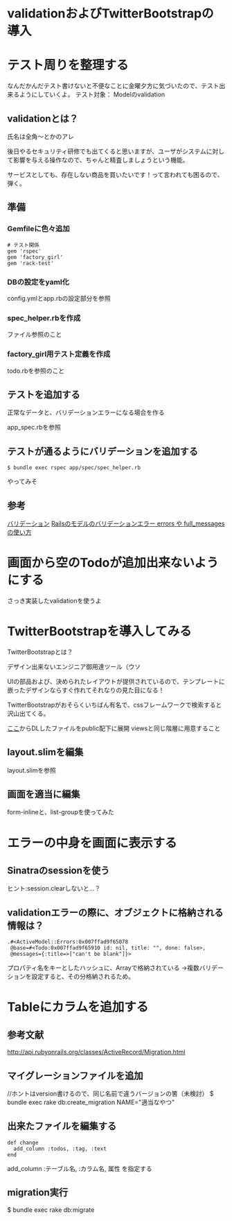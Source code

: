 # validationおよびTwitterBootstrapの導入

# テスト周りを整理する
なんだかんだテスト書けないと不便なことに金曜夕方に気づいたので、テスト出来るようにしていくよ。
テスト対象： Modelのvalidation

## validationとは？
氏名は全角〜とかのアレ

後日やるセキュリティ研修でも出てくると思いますが、ユーザがシステムに対して影響を与える操作なので、ちゃんと精査しましょうという機能。

サービスとしても、存在しない商品を買いたいです！って言われても困るので、弾く。

## 準備
### Gemfileに色々追加

```
# テスト関係
gem 'rspec'
gem 'factory_girl'
gem 'rack-test'
```

### DBの設定をyaml化
config.ymlとapp.rbの設定部分を参照

### spec_helper.rbを作成
ファイル参照のこと

### factory_girl用テスト定義を作成
todo.rbを参照のこと

## テストを追加する
正常なデータと、バリデーションエラーになる場合を作る

app_spec.rbを参照

## テストが通るようにバリデーションを追加する

```
$ bundle exec rspec app/spec/spec_helper.rb
```

やってみそ

## 参考
[バリデーション](http://www.techscore.com/tech/Ruby/Rails/model/validation/1/)
[Railsのモデルのバリデーションエラー errors や full_messages の使い方](http://ruby-rails.hatenadiary.com/entry/20140810/1407623400#erorrs-usage)

# 画面から空のTodoが追加出来ないようにする
さっき実装したvalidationを使うよ

# TwitterBootstrapを導入してみる
TwitterBootstrapとは？

デザイン出来ないエンジニア御用達ツール（ウソ

UIの部品および、決められたレイアウトが提供されているので、テンプレートに嵌ったデザインならすぐ作れてそれなりの見た目になる！

TwitterBootstrapがおそらくいちばん有名で、cssフレームワークで検索すると沢山出てくる。

[ここ](http://getbootstrap.com/getting-started/)からDLしたファイルをpublic配下に展開
viewsと同じ階層に用意すること

## layout.slimを編集
layout.slimを参照

## 画面を適当に編集
form-inlineと、list-groupを使ってみた

# エラーの中身を画面に表示する

## Sinatraのsessionを使う
ヒント:session.clearしないと...？

## validationエラーの際に、オブジェクトに格納される情報は？

```
.#<ActiveModel::Errors:0x007ffad9f65078
 @base=#<Todo:0x007ffad9f65910 id: nil, title: "", done: false>,
 @messages={:title=>["can't be blank"]}>
```

プロパティ名をキーとしたハッシュに、Arrayで格納されている
→複数バリデーションを設定すると、その分格納されるため。

# Tableにカラムを追加する

## 参考文献
http://api.rubyonrails.org/classes/ActiveRecord/Migration.html

## マイグレーションファイルを追加
//ホントはversion書けるので、同じ名前で違うバージョンの筈（未検討）
$ bundle exec rake db:create_migration NAME="適当なやつ"

## 出来たファイルを編集する
```
def change
  add_column :todos, :tag, :text
end
```
add_column :テーブル名, :カラム名, 属性
を指定する

## migration実行
$ bundle exec rake db:migrate